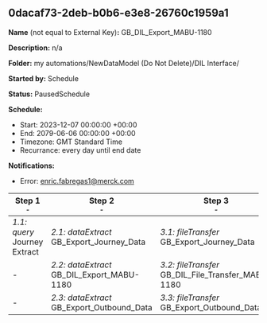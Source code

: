 ## 0dacaf73-2deb-b0b6-e3e8-26760c1959a1

**Name** (not equal to External Key)**:** GB_DIL_Export_MABU-1180

**Description:** n/a

**Folder:** my automations/NewDataModel (Do Not Delete)/DIL Interface/

**Started by:** Schedule

**Status:** PausedSchedule

**Schedule:**

* Start: 2023-12-07 00:00:00 +00:00
* End: 2079-06-06 00:00:00 +00:00
* Timezone: GMT Standard Time
* Recurrance: every day until end date

**Notifications:**

* Error: enric.fabregas1@merck.com

| Step 1<br>_<small>-</small>_ | Step 2<br>_<small>-</small>_ | Step 3<br>_<small>-</small>_ |
| --- | --- | --- |
| _1.1: query_<br>Journey Extract | _2.1: dataExtract_<br>GB_Export_Journey_Data | _3.1: fileTransfer_<br>GB_Export_Journey_Data |
| - | _2.2: dataExtract_<br>GB_DIL_Export_MABU-1180 | _3.2: fileTransfer_<br>GB_DIL_File_Transfer_MABU-1180 |
| - | _2.3: dataExtract_<br>GB_Export_Outbound_Data | _3.3: fileTransfer_<br>GB_Export_Outbound_Data |

